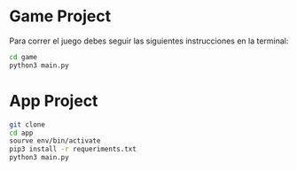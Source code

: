 # Game Project

Para correr el juego debes seguir las siguientes instrucciones en la terminal:

```sh
cd game
python3 main.py
```


# App Project


```sh
git clone
cd app
sourve env/bin/activate
pip3 install -r requeriments.txt
python3 main.py
```